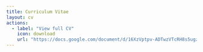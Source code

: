 ```yaml
---
title: Curriculum Vitae
layout: cv
actions:
  - label: "View full CV"
    icon: download
    url: "https://docs.google.com/document/d/16XzVptpv-ADTwzVTcRH8s5ugzp-6Lo8VB2XHd6FNzQU/edit?usp=sharing"
---
```

